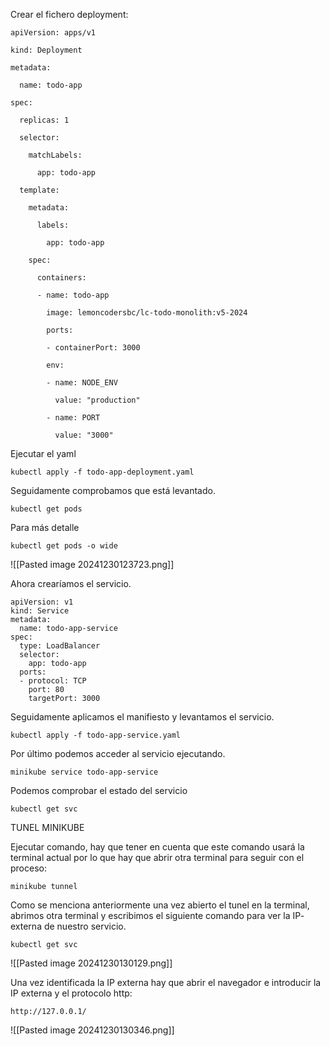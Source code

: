 Crear el fichero deployment:

```
apiVersion: apps/v1

kind: Deployment

metadata:

  name: todo-app

spec:

  replicas: 1

  selector:

    matchLabels:

      app: todo-app

  template:

    metadata:

      labels:

        app: todo-app

    spec:

      containers:

      - name: todo-app

        image: lemoncodersbc/lc-todo-monolith:v5-2024

        ports:

        - containerPort: 3000

        env:

        - name: NODE_ENV

          value: "production"

        - name: PORT

          value: "3000"
```


Ejecutar el yaml
```
kubectl apply -f todo-app-deployment.yaml

```

Seguidamente comprobamos que está levantado.

```
kubectl get pods

```

Para más detalle
```
kubectl get pods -o wide
```

![[Pasted image 20241230123723.png]]



Ahora crearíamos el servicio.

```
apiVersion: v1
kind: Service
metadata:
  name: todo-app-service
spec:
  type: LoadBalancer
  selector:
    app: todo-app
  ports:
  - protocol: TCP
    port: 80
    targetPort: 3000

```

Seguidamente aplicamos el manifiesto y levantamos el servicio.

```
kubectl apply -f todo-app-service.yaml

```

Por último podemos acceder al servicio ejecutando.
```
minikube service todo-app-service

```

Podemos comprobar el estado del servicio
```
kubectl get svc
```


TUNEL MINIKUBE

Ejecutar comando, hay que tener en cuenta que este comando usará la terminal actual por lo que hay que abrir otra terminal para seguir con el proceso:
```
minikube tunnel

```


Como se menciona anteriormente una vez abierto el tunel en la terminal, abrimos otra terminal y escribimos el siguiente comando para ver la IP- externa de nuestro servicio.

```
kubectl get svc

```

![[Pasted image 20241230130129.png]]

Una vez identificada la IP externa hay que abrir el navegador e introducir la IP externa y el protocolo http:
```
http://127.0.0.1/
```
![[Pasted image 20241230130346.png]]